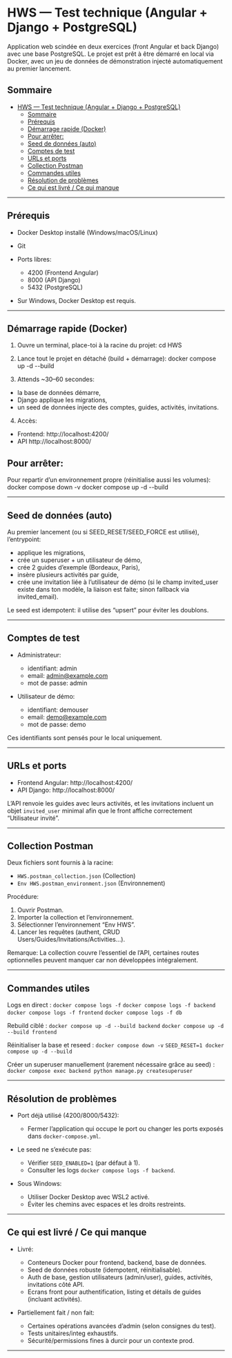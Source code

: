 # HWS — Test technique (Angular + Django + PostgreSQL)

Application web scindée en deux exercices (front Angular et back Django) avec une base PostgreSQL. Le projet est prêt à être démarré en local via Docker, avec un jeu de données de démonstration injecté automatiquement au premier lancement.

## Sommaire
- [HWS — Test technique (Angular + Django + PostgreSQL)](#hws--test-technique-angular--django--postgresql)
  - [Sommaire](#sommaire)
  - [Prérequis](#prérequis)
  - [Démarrage rapide (Docker)](#démarrage-rapide-docker)
  - [Pour arrêter:](#pour-arrêter)
  - [Seed de données (auto)](#seed-de-données-auto)
  - [Comptes de test](#comptes-de-test)
  - [URLs et ports](#urls-et-ports)
  - [Collection Postman](#collection-postman)
  - [Commandes utiles](#commandes-utiles)
  - [Résolution de problèmes](#résolution-de-problèmes)
  - [Ce qui est livré / Ce qui manque](#ce-qui-est-livré--ce-qui-manque)

---

## Prérequis

- Docker Desktop installé (Windows/macOS/Linux)
- Git
- Ports libres:
  - 4200 (Frontend Angular)
  - 8000 (API Django)
  - 5432 (PostgreSQL)

- Sur Windows, Docker Desktop est requis.

---
## Démarrage rapide (Docker)

1) Ouvre un terminal, place-toi à la racine du projet:
   cd HWS

2) Lance tout le projet en détaché (build + démarrage):
    docker compose up -d --build


3) Attends ~30–60 secondes:
- la base de données démarre,
- Django applique les migrations,
- un seed de données injecte des comptes, guides, activités, invitations.

4) Accès:
- Frontend: http://localhost:4200/
- API http://localhost:8000/

## Pour arrêter:
Pour repartir d’un environnement propre (réinitialise aussi les volumes):
docker compose down -v
docker compose up -d --build


---

## Seed de données (auto)

Au premier lancement (ou si SEED_RESET/SEED_FORCE est utilisé), l’entrypoint:
- applique les migrations,
- crée un superuser + un utilisateur de démo,
- crée 2 guides d’exemple (Bordeaux, Paris),
- insère plusieurs activités par guide,
- crée une invitation liée à l’utilisateur de démo (si le champ invited_user existe dans ton modèle, la liaison est faite; sinon fallback via invited_email).

Le seed est idempotent: il utilise des “upsert” pour éviter les doublons.

---

## Comptes de test

- Administrateur:
  - identifiant: admin
  - email: admin@example.com
  - mot de passe: admin

- Utilisateur de démo:
  - identifiant: demouser
  - email: demo@example.com
  - mot de passe: demo

Ces identifiants sont pensés pour le local uniquement.

---

## URLs et ports

- Frontend Angular: http://localhost:4200/
- API Django: http://localhost:8000/

L’API renvoie les guides avec leurs activités, et les invitations incluent un objet `invited_user` minimal afin que le front affiche correctement “Utilisateur invité”.

---

## Collection Postman

Deux fichiers sont fournis à la racine:
- `HWS.postman_collection.json` (Collection)
- `Env HWS.postman_environment.json` (Environnement)

Procédure:
1) Ouvrir Postman.
2) Importer la collection et l’environnement.
3) Sélectionner l’environnement “Env HWS”.
4) Lancer les requêtes (authent, CRUD Users/Guides/Invitations/Activities…).

Remarque: La collection couvre l’essentiel de l’API, certaines routes optionnelles peuvent manquer car non développées intégralement.

---

## Commandes utiles

Logs en direct :
`docker compose logs -f`
`docker compose logs -f backend`
`docker compose logs -f frontend`
`docker compose logs -f db`

Rebuild ciblé :
`docker compose up -d --build backend`
`docker compose up -d --build frontend`


Réinitialiser la base et reseed :
`docker compose down -v`
`SEED_RESET=1 docker compose up -d --build`


Créer un superuser manuellement (rarement nécessaire grâce au seed) :
`docker compose exec backend python manage.py createsuperuser`

---

## Résolution de problèmes

- Port déjà utilisé (4200/8000/5432):
  - Fermer l’application qui occupe le port ou changer les ports exposés dans `docker-compose.yml`.

- Le seed ne s’exécute pas:
  - Vérifier `SEED_ENABLED=1` (par défaut à 1).
  - Consulter les logs `docker compose logs -f backend`.

- Sous Windows:
  - Utiliser Docker Desktop avec WSL2 activé.
  - Éviter les chemins avec espaces et les droits restreints.

---

## Ce qui est livré / Ce qui manque

- Livré:
  - Conteneurs Docker pour frontend, backend, base de données.
  - Seed de données robuste (idempotent, réinitialisable).
  - Auth de base, gestion utilisateurs (admin/user), guides, activités, invitations côté API.
  - Ecrans front pour authentification, listing et détails de guides (incluant activités).

- Partiellement fait / non fait:
  - Certaines opérations avancées d’admin (selon consignes du test).
  - Tests unitaires/integ exhaustifs.
  - Sécurité/permissions fines à durcir pour un contexte prod.

---

